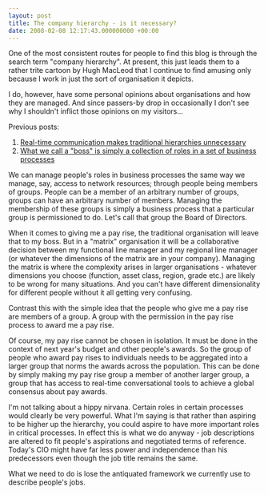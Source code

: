 ```yaml
---
layout: post
title: The company hierarchy - is it necessary?
date: 2008-02-08 12:17:43.000000000 +00:00
---
```

One of the most consistent routes for people to find this blog is through the search term "company hierarchy". At present, this just leads them to a rather trite cartoon by Hugh MacLeod that I continue to find amusing only because I work in just the sort of organisation it depicts.

I do, however, have some personal opinions about organisations and how they are managed. And since passers-by drop in occasionally I don't see why I shouldn't inflict those opinions on my visitors...

Previous posts:
<ol>
	<li>
<div><a target="_blank" href="https://blog.dominicsayers.com/2006/11/08/hierarchies/">Real-time communication makes traditional hierarchies unnecessary</a></div>
</li>
	<li>
<div><a target="_blank" href="https://blog.dominicsayers.com/2006/11/08/organisational-hierarchies-an-alternative-model/">What we call a "boss" is simply a collection of roles in a set of business processes</a></div>
</li>
</ol>
We can manage people's roles in business processes the same way we manage, say, access to network resources; through people being members of groups. People can be a member of an arbitrary number of groups, groups can have an arbitrary number of members. Managing the membership of these groups is simply a business process that a particular group is permissioned to do. Let's call that group the Board of Directors.

When it comes to giving me a pay rise, the traditional organisation will leave that to my boss. But in a "matrix" organisation it will be a collaborative decision between my functional line manager and my regional line manager (or whatever the dimensions of the matrix are in your company). Managing the matrix is where the complexity arises in larger organisations - whatever dimensions you choose (function, asset class, region, grade etc.) are likely to be wrong for many situations. And you can't have different dimensionality for different people without it all getting very confusing.

Contrast this with the simple idea that the people who give me a pay rise are members of a group. A group with the permission in the pay rise process to award me a pay rise.

Of course, my pay rise cannot be chosen in isolation. It must be done in the context of next year's budget and other people's awards. So the group of people who award pay rises to individuals needs to be aggregated into a larger group that norms the awards across the population. This can be done by simply making my pay rise group a member of another larger group, a group that has access to real-time conversational tools to achieve a global consensus about pay awards.

I'm not talking about a hippy nirvana. Certain roles in certain processes would clearly be very powerful. What I'm saying is that rather than aspiring to be higher up the hierarchy, you could aspire to have more important roles in critical processes. In effect this is what we do anyway - job descriptions are altered to fit people's aspirations and negotiated terms of reference. Today's CIO might have far less power and independence than his predecessors even though the job title remains the same.

What we need to do is lose the antiquated framework we currently use to describe people's jobs.
